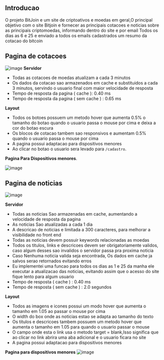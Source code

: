 ## Introducao
O projeto BitJoin e um site de criptoativos e moedas em geral,O principal objetivo com o site Bitjoin e fornecer as principais cotacoes e noticias sobre as principais criptomoedas, informando dentro do site e por email
Todos os dias as 6 e 25 e enviado a todos os emails cadastrados um resumo da cotacao do bitcoin


## Pagina de cotacoes
![image](https://github.com/user-attachments/assets/95978b9c-b052-4ff1-a2ff-8ec2121c2582) 
**Servidor**
- Todas as cotacoes de moedas atualizam a cada 3 minutos
- Os dados da cotacao sao armazenados em cache e substituidos a cada 3 minutos, servindo o usuario final com maior velocidade de resposta
- Tempo de resposta da pagina ( cache ): 0.40 ms
- Tempo de resposta da pagina ( sem cache ) : 0.65 ms

**Layout**
- Todos os botoes possuem um metodo hover que aumenta 0.5% o tamanho do botao quando o usuario passa o mouse por cima e deixa a cor do botao escura
- Os blocos de cotacao tambem sao responsivos e aumentam 0.5% quando o usuario passa o mouse por cima
- A pagina possui adaptacao para dispositivos menores
- Ao clicar no botao o usuario sera levado para ```/cadastro```.

  
**Pagina Para Dispositivos menores**.


  ![image](https://github.com/user-attachments/assets/0df86306-2436-4a3c-9ae1-8b082e197453)


## Pagina de noticias
![image](https://github.com/user-attachments/assets/69dc51c2-3ff6-45ce-8b5c-dbbecbb8937f)


**Servidor**
- Todas as noticias Sao armazenadas em cache, aumentando a velocidade de resposta da pagina
- As noticias Sao atualizadas a cada 1 dia
- A descricao de noticias e limitada a 300 caracteres, para melhorar a visibilidade no front end 
- Todas as noticias devem possuir keywords relacionadas as moedas
- Todos os titulos, links e descricoes devem ser obrigatoriamente validos, caso algum desses sao invalidos o servidor passa pra proxima noticia
- Caso Nenhuma noticia valida seja encontrada, Os dados em cache ja salvos serao retornados evitando erros
- Eu implementei uma funcao para todos os dias as 1 e 25 da manha ele executar a atualizacao das noticias, evitando assim que o acesso do site fique lento para algum usuario
- Tempo de resposta ( cache ) : 0.40 ms
- Tempo de resposta ( sem cache ) : 2.0 segundos

**Layout**
- Todos as imagens e icones possui um modo hover que aumenta o tamanho em 1.05 ao passar o mouse por cima
- O width do box onde as noticias estao se adapta ao tamanho do texto
- Os titulos e descricoes tambem possuem um metodo hover que aumenta o tamanho em 1.05 para quando o usuario passar o mouse
- O campo onde esta o link usa o metodo target = blank,Isso significa que ao clicar no link abrira uma aba adicional e o usuario ficara no site
- A pagina possui adaptacao para dispositivos menores

**Pagina para dispositivos menores**
![image](https://github.com/user-attachments/assets/6b061a21-c11e-4a28-bc93-0b56e6d49318)
